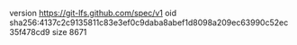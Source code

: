 version https://git-lfs.github.com/spec/v1
oid sha256:4137c2c9135811c83e3ef0c9daba8abef1d8098a209ec63990c52ec35f478cd9
size 8671
